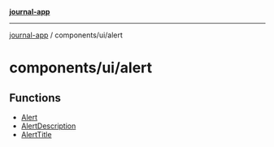 [**journal-app**](../../../README.md)

***

[journal-app](../../../modules.md) / components/ui/alert

# components/ui/alert

## Functions

- [Alert](functions/Alert.md)
- [AlertDescription](functions/AlertDescription.md)
- [AlertTitle](functions/AlertTitle.md)
